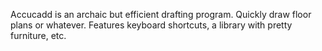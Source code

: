 Accucadd is an archaic but efficient drafting program. Quickly draw floor plans or whatever. Features keyboard shortcuts, a library with pretty furniture, etc.
